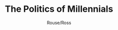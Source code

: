---
title: The Politics of Millennials
image:
  file: /assets/politics-of-millennials.jpg
  alt: The Politics of Millennials
link: ''
author: Rouse/Ross
description: ''
type: book
---